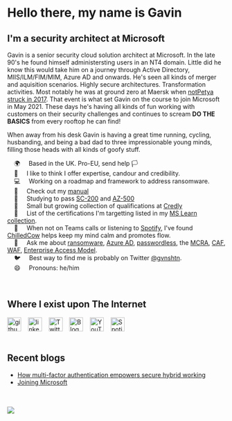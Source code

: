 

# Hello there, my name is Gavin

## I'm a security architect at Microsoft

Gavin is a senior security cloud solution architect at Microsoft. In the late 90's he found himself administersting users in an NT4 domain. Little did he know this would take him on a journey through Active Directory, MIIS/ILM/FIM/MIM, Azure AD and onwards. He's seen all kinds of merger and aquisition scenarios. Highly secure architectures. Transformation activities. Most notably he was at ground zero at Maersk when [notPetya struck in 2017](https://gvnshtn.com/maersk-me-notpetya/). That event is what set Gavin on the course to join Microsoft in May 2021. These days he's having all kinds of fun working with customers on their security challenges and continues to scream **DO THE BASICS** from every rooftop he can find!

When away from his desk Gavin is having a great time running, cycling, husbanding, and being a bad dad to three impressionable young minds, filling those heads with all kinds of goofy stuff.

 &nbsp;&nbsp;&nbsp; 🌍 &nbsp;&nbsp;&nbsp; Based in the UK. Pro-EU, send help 🏳️<br>
 &nbsp;&nbsp;&nbsp; 🙂 &nbsp;&nbsp;&nbsp; I like to think I offer expertise, candour and credibility.<br>
 &nbsp;&nbsp;&nbsp; 💻 &nbsp;&nbsp;&nbsp; Working on a roadmap and framework to address ransomware.<br>
 &nbsp;&nbsp;&nbsp; 📖 &nbsp;&nbsp;&nbsp; Check out my [manual](https://aka.ms/ManualForGFA)<br>
 &nbsp;&nbsp;&nbsp; 🌱 &nbsp;&nbsp;&nbsp; Studying to pass [SC-200](https://aka.ms/sc200) and [AZ-500](https://aka.ms/az500)<br>
 &nbsp;&nbsp;&nbsp; 🚀 &nbsp;&nbsp;&nbsp; Small but growing collection of qualifications at [Credly](https://www.credly.com/users/gvnshtn/badges)<br>
 &nbsp;&nbsp;&nbsp; 📃 &nbsp;&nbsp;&nbsp; List of the certifications I'm targetting listed in my [MS Learn collection](https://docs.microsoft.com/en-us/users/gvnshtn/collections/8p70f7xyd8oogy).<br>
 &nbsp;&nbsp;&nbsp; 🎵 &nbsp;&nbsp;&nbsp; When not on Teams calls or listening to [Spotify](https://open.spotify.com/user/gavinashton), I've found [ChilledCow](https://www.youtube.com/channel/UCSJ4gkVC6NrvII8umztf0Ow) helps keep my mind calm and promotes flow.<br>
 &nbsp;&nbsp;&nbsp; 💬 &nbsp;&nbsp;&nbsp; Ask me about [ransomware](https://aka.ms/ransomware), [Azure AD](https://aka.ms/azureAD), [passwordless](https://aka.ms/gopasswordless), the [MCRA](https://aka.ms/mcra), [CAF](https://aka.ms/CAF), [WAF](https://aka.ms/WAF), [Enterprise Access Model](https://aka.ms/EAM).<br>
 &nbsp;&nbsp;&nbsp; 🐦 &nbsp;&nbsp;&nbsp; Best way to find me is probably on Twitter [@gvnshtn](https://twitter.com/gvnshtn).<br>
 &nbsp;&nbsp;&nbsp; 😄 &nbsp;&nbsp;&nbsp; Pronouns: he/him<br>
<br><br>
## Where I exist upon The Internet
[<img src='https://cdn1.iconfinder.com/data/icons/logotypes/32/github-32.png' alt='github' width='32'>](https://github.com/gvnshtn) &nbsp;&nbsp;
[<img src='https://cdn1.iconfinder.com/data/icons/logotypes/32/linkedin-32.png' alt='linkedin' width='32'>](https://www.linkedin.com/in/gvnshtn/) &nbsp;&nbsp;
[<img src='https://cdn1.iconfinder.com/data/icons/logotypes/32/twitter-32.png' alt='Twitter' width='32'>](https://twitter.com/gvnshtn) &nbsp;&nbsp;
[<img src='https://cdn1.iconfinder.com/data/icons/office-7/32/newspaper-32.png' alt='Blog'  width='32'>](https://www.gvnshtn.com) &nbsp;&nbsp;
[<img src='https://cdn1.iconfinder.com/data/icons/logotypes/32/youtube-32.png' alt='YouTube' width='32'>](https://www.youtube.com/channel/UCVevqxNXF6Y1y2tE9VayJBQ) &nbsp;&nbsp;
[<img src='https://cdn1.iconfinder.com/data/icons/logotypes/32/spotify-32.png' alt='Spotify' width='32'>](https://open.spotify.com/user/gavinashton)
<br><br>
## Recent blogs
<!--START_SECTION:posts-->
* [How multi-factor authentication empowers secure hybrid working](https://cloudblogs.microsoft.com/industry-blog/en-gb/cross-industry/2021/09/01/how-multi-factor-authentication-empowers-secure-hybrid-working/)
* [Joining Microsoft](https://gvnshtn.com/joining-microsoft/)
<!--END_SECTION:posts-->
<br>
<br>
<img src="https://visitor-badge.glitch.me/badge?page_id=gvnshtn.gvnshtn" style="max-width: 100%;">
